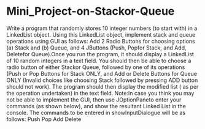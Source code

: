 # Mini_Project-on-Stackor-Queue
Write a program that randomly stores 10 integer numbers (to start with) in a LinkedList object.  Using this LinkedList object, implement stack and queue operations using GUI as follows: Add 2 Radio Buttons for choosing options (a) Stack and (b) Queue, and 4 JButtons (Push, Popfor Stack, and Add, Deletefor Queue).Once you run the program, it should display a LinkedList of 10 random integers in a text field. You should then be able to choose a radio button of either Stackor Queue, followed by one of its operations (Push or Pop Buttons for Stack ONLY, and Add or Delete Buttons for Queue ONLY (Invalid choices like choosing Stack followed by pressing ADD button should not work).  The program should then display the modified list ( as per the operation undertaken) in the text field. Note:In case you think you may not be able to implement the GUI, then use JOptionPaneto enter your commands (as shown below), and show the resultant Linked List in the console.    The commands to be entered in showInputDialogue will be as follows: Push Pop  Add Delete
